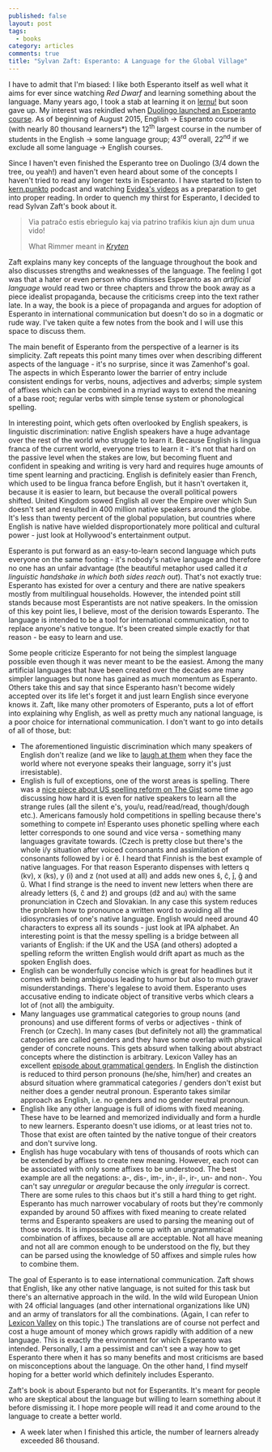 ```yaml
---
published: false
layout: post
tags:
  - books
category: articles
comments: true
title: "Sylvan Zaft: Esperanto: A Language for the Global Village"
---
```


I have to admit that I'm biased: I like both Esperanto itself as well what it aims for ever since watching *Red Dwarf* and learning something about the language. Many years ago, I took a stab at learning it on [lernu!](http://lernu.net/) but soon gave up. My interest was rekindled when [Duolingo launched an Esperanto course](https://www.duolingo.com/course/eo/en/Learn-Esperanto-Online). As of beginning of August 2015, English → Esperanto course is (with nearly 80 thousand learners*) the 12<sup>th</sup> largest course in the number of students in the English → some language group; 43<sup>rd</sup> overall, 22<sup>nd</sup> if we exclude all some language → English courses.

Since I haven't even finished the Esperanto tree on Duolingo (3/4 down the tree, ou yeah!) and haven't even heard about some of the concepts I haven't tried to read any longer texts in Esperanto. I have started to listen to [kern.punkto](http://kern.punkto.info/) podcast and watching [Evidea's videos](https://www.youtube.com/user/Evildela) as a preparation to get into proper reading. In order to quench my thirst for Esperanto, I decided to read Sylvan Zaft's book about it.

> Via patraĉo estis ebriegulo kaj via patrino trafikis kiun ajn dum unua vido!
>
> What Rimmer meant in [*Kryten*](http://www.imdb.com/title/tt0684161/)

Zaft explains many key concepts of the language throughout the book and also discusses strengths and weaknesses of the language. The feeling I got was that a hater or even person who dismisses Esperanto as an *artificial language* would read two or three chapters and throw the book away as a piece idealist propaganda, because the criticisms creep into the text rather late. In a way, the book is a piece of propaganda and argues for adoption of Esperanto in international communication but doesn't do so in a dogmatic or rude way. I've taken quite a few notes from the book and I will use this space to discuss them.

The main benefit of Esperanto from the perspective of a learner is its simplicity. Zaft repeats this point many times over when describing different aspects of the language - it's no surprise, since it was Zamenhof's goal. The aspects in which Esperanto lower the barrier of entry include consistent endings for verbs, nouns, adjectives and adverbs; simple system of affixes which can be combined in a myriad ways to extend the meaning of a base root; regular verbs with simple tense system or phonological spelling.

In interesting point, which gets often overlooked by English speakers, is linguistic discrimination: native English speakers have a huge advantage over the rest of the world who struggle to learn it. Because English is lingua franca of the current world, everyone tries to learn it - it's not that hard on the passive level when the stakes are low, but becoming fluent and confident in speaking and writing is very hard and requires huge amounts of time spent learning and practicing. English is definitely easier than French, which used to be lingua franca before English, but it hasn't overtaken it, because it is easier to learn, but because the overall political powers shifted. United Kingdom sowed English all over the Empire over which Sun doesn't set and resulted in 400 million native speakers around the globe. It's less than twenty percent of the global population, but countries where English is native have wielded disproportionately more political and cultural power - just look at Hollywood's entertainment output.

Esperanto is put forward as an easy-to-learn second language which puts everyone on the same footing - it's nobody's native language and therefore no one has an unfair advantage (the beautiful metaphor used called it *a linguistic handshake in which both sides reach out*). That's not exactly true: Esperanto has existed for over a century and there are native speakers mostly from multilingual households. However, the intended point still stands because most Esperantists are not native speakers. In the omission of this key point lies, I believe, most of the derision towards Esperanto. The language is intended to be a tool for international communication, not to replace anyone's native tongue. It's been created simple exactly for that reason - be easy to learn and use.

Some people criticize Esperanto for not being the simplest language possible even though it was never meant to be the easiest. Among the many artificial languages that have been created over the decades are many simpler languages but none has gained as much momentum as Esperanto. Others take this and say that since Esperanto hasn't become widely accepted over its life let's forget it and just learn English since everyone knows it. Zaft, like many other promoters of Esperanto, puts a lot of effort into explaining why English, as well as pretty much any national language, is a poor choice for international communication. I don't want to go into details of all of those, but:

- The aforementioned linguistic discrimination which many speakers of English don't realize (and we like to [laugh at them](https://www.youtube.com/watch?v=GQ_pW7R-JSw) when they face the world where not everyone speaks their language, sorry it's just irresistable).
- English is full of exceptions, one of the worst areas is spelling. There was a [nice piece about US spelling reform on The Gist](https://soundcloud.com/thegist/ar-u-for-spelling-reform) some time ago discussing how hard it is even for native speakers to learn all the strange rules (all the silent e's, you/u, read/read/read, though/dough etc.). Americans famously hold competitions in spelling because there's something to compete in! Esperanto uses phonetic spelling where each letter corresponds to one sound and vice versa - something many languages gravitate towards. (Czech is pretty close but there's the whole i/y situation after voiced consonants and assimilation of consonants followed by i or ě. I heard that Finnish is the best example of native languages. For that reason Esperanto dispenses with letters q (kv), x (ks), y (i) and z (not used at all) and adds new ones ŝ, ĉ, ĵ, ĝ and ŭ. What I find strange is the need to invent new letters when there are already letters (š, č and ž) and groups (dž and au) with the same pronunciation in Czech and Slovakian. In any case this system reduces the problem how to pronounce a written word to avoiding all the idiosyncrasies of one's native language. English would need around 40 characters to express all its sounds - just look at IPA alphabet. An interesting point is that the messy spelling is a bridge between all variants of English: if the UK and the USA (and others) adopted a spelling reform the written English would drift apart as much as the spoken English does.
- English can be wonderfully concise which is great for headlines but it comes with being ambiguous leading to humor but also to much graver misunderstandings. There's legalese to avoid them. Esperanto uses accusative ending to indicate object of transitive verbs which clears a lot of (not all) the ambiguity.
- Many languages use grammatical categories to group nouns (and pronouns) and use different forms of verbs or adjectives - think of French (or Czech). In many cases (but definitely not all) the grammatical categories are called genders and they have some overlap with physical gender of concrete nouns. This gets absurd when talking about abstract concepts where the distinction is arbitrary. Lexicon Valley has an excellent [episode about grammatical genders](http://www.slate.com/articles/podcasts/lexicon_valley/2012/05/lexicon_valley_how_grammatical_gender_changes_our_thinking_and_how_english_lost_its_genders_.html). In English the distinction is reduced to third person pronouns (he/she, him/her) and creates an absurd situation where grammatical categories / genders don't exist but neither does a gender neutral pronoun. Esperanto takes similar approach as English, i.e. no genders and no gender neutral pronoun.
- English like any other language is full of idioms with fixed meaning. These have to be learned and memorized individually and form a hurdle to new learners. Esperanto doesn't use idioms, or at least tries not to. Those that exist are often tainted by the native tongue of their creators and don't survive long.
- English has huge vocabulary with tens of thousands of roots which can be extended by affixes to create new meaning. However, each root can be associated with only some affixes to be understood. The best example are all the negations: a-, dis-, im-, in-, il-, ir-, un- and non-. You can't say *unregular* or *aregular* because the only *irregular* is correct. There are some rules to this chaos but it's still a hard thing to get right. Esperanto has much narrower vocabulary of roots but they're commonly expanded by around 50 affixes with fixed meaning to create related terms and Esperanto speakers are used to parsing the meaning out of those words. It is impossible to come up with an ungrammatical combination of affixes, because all are acceptable. Not all have meaning and not all are common enough to be understood on the fly, but they can be parsed using the knowledge of 50 affixes and simple rules how to combine them.

The goal of Esperanto is to ease international communication. Zaft shows that English, like any other native language, is not suited for this task but there's an alternative approach in the wild. In the wild wild European Union with 24 official languages (and other international organizations like UN) and an army of translators for all the combinations. (Again, I can refer to [Lexicon Valley](https://soundcloud.com/panoply/lexicon-valley-20-death-to) on this topic.) The translations are of course not perfect and cost a huge amount of money which grows rapidly with addition of a new language. This is exactly the environment for which Esperanto was intended. Personally, I am a pessimist and can't see a way how to get Esperanto there when it has so many benefits and most criticisms are based on misconceptions about the language. On the other hand, I find myself hoping for a better world which definitely includes Esperanto.

Zaft's book is about Esperanto but not for Esperantits. It's meant for people who are skeptical about the language but willing to learn something about it before dismissing it. I hope more people will read it and come around to the language to create a better world.

* A week later when I finished this article, the number of learners already exceeded 86 thousand.
